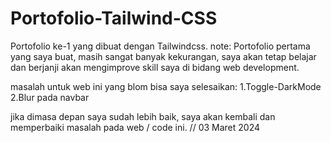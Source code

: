 # Portofolio-Tailwind-CSS
Portofolio ke-1 yang dibuat dengan Tailwindcss.
note:
Portofolio pertama yang saya buat, masih sangat banyak kekurangan,
saya akan tetap belajar dan berjanji akan mengimprove skill saya
di bidang web development.

masalah untuk web ini yang blom bisa saya selesaikan:
1.Toggle-DarkMode
2.Blur pada navbar

jika dimasa depan saya sudah lebih baik, saya akan kembali
dan memperbaiki masalah pada web / code ini.
// 03 Maret 2024
